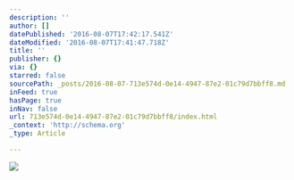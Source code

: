 ```yaml
---
description: ''
author: []
datePublished: '2016-08-07T17:42:17.541Z'
dateModified: '2016-08-07T17:41:47.718Z'
title: ''
publisher: {}
via: {}
starred: false
sourcePath: _posts/2016-08-07-713e574d-0e14-4947-87e2-01c79d7bbff8.md
inFeed: true
hasPage: true
inNav: false
url: 713e574d-0e14-4947-87e2-01c79d7bbff8/index.html
_context: 'http://schema.org'
_type: Article

---
```

![](https://the-grid-user-content.s3-us-west-2.amazonaws.com/b7b00ce0-dbfa-46d7-b78e-472bbd3849e5.jpg)